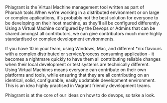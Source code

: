 Phlagrant is the Virtual Machine management tool written as part of Pharoah tools.When we're working in a distributed environment or on large or complex applications, it's probably not the best solution for everyone to be developing on their host machine, as they'll all be configured differently. Using a Virtual Machine configured by the Devops or Admins that can be shared amongst all contributors, we can give contributors much more highly standardised or complex development environments.

 

If you have 10 in your team, using Windows, Mac, and different *nix flavours with a complex distributed or service/process consuming application - it becomes a nightmare quickly to have them all contributing reliable changes when their local development or test systems are technically different. Using Virtual Machines means everyone can contribute on their own platforms and tools, while ensuring that they are all contributing on an identical, solid, configurable, easily updatable development environment. This is an idea highly practised in Vagrant friendly development teams.

Phlagrant is at the core of our ideas on how to do devops, so take a look.
